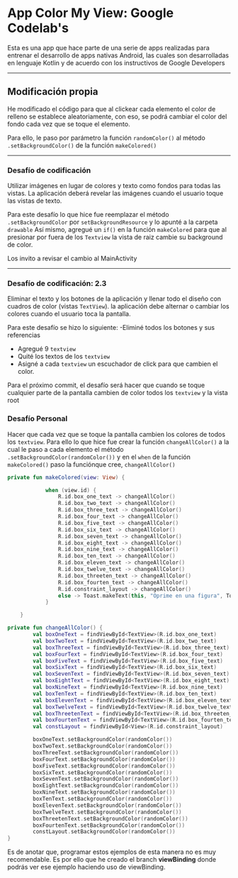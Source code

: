 # App Color My View: Google Codelab's

Esta es una app que hace parte de una serie de apps realizadas para entrenar el desarrollo de apps nativas Android, las cuales son desarrolladas en lenguaje Kotlin y de acuerdo con los instructivos de Google Developers
___
## Modificación propia

He modificado el código para que al clickear cada elemento el color de relleno se establece aleatoriamente, con eso, se podrá cambiar el color del fondo cada vez que se toque el elemento.

Para ello, le paso por parámetro la función `randomColor()` al método `.setBackgroundColor()` de la función `makeColored()`  
___

### Desafío de codificación

Utilizar imágenes en lugar de colores y texto como fondos para todas las vistas. La aplicación deberá revelar las imágenes cuando el usuario toque las vistas de texto.

Para este desafío lo que hice fue reemplazar el método `.setBackgroundColor` por `setBackgroundResource` y lo apunté a la carpeta `drawable`
Así mismo, agregué un `if()` en la función `makeColored` para que al presionar por fuera de los `Textview` la vista de raiz cambie su background de color.

Los invito a revisar el cambio al MainActivity
___

### Desafío de codificación: 2.3

Eliminar el texto y los botones de la aplicación y llenar todo el diseño con cuadros de color (vistas `TextView`). la aplicación debe alternar o cambiar los colores cuando el usuario toca la pantalla.

Para este desafío se hizo lo siguiente:
-Eliminé todos los botones y sus referencias
- Agregué 9 `textview`
- Quité los textos de los `textview`
- Asigné a cada `textview` un escuchador de click para que cambien el color.

Para el próximo commit, el desafío será hacer que cuando se toque cualquier parte de la pantalla cambien de color todos los `textview` y la vista root

### Desafío Personal

Hacer que cada vez que se toque la pantalla cambien los colores de todos los `textview`. Para ello lo que hice fue crear la función `changeAllColor()` a la cual le paso a cada elemento el método `.setBackgroundColor(randomColor())` y en el `when` de la función `makeColored()` paso la funciónque cree, `changeAllColor()`
                                                                                         
~~~ kotlin
private fun makeColored(view: View) {

            when (view.id) {
                R.id.box_one_text -> changeAllColor()
                R.id.box_two_text -> changeAllColor()
                R.id.box_three_text -> changeAllColor()
                R.id.box_four_text -> changeAllColor()
                R.id.box_five_text -> changeAllColor()
                R.id.box_six_text -> changeAllColor()
                R.id.box_seven_text -> changeAllColor()
                R.id.box_eight_text -> changeAllColor()
                R.id.box_nine_text -> changeAllColor()
                R.id.box_ten_text -> changeAllColor()
                R.id.box_eleven_text -> changeAllColor()
                R.id.box_twelve_text -> changeAllColor()
                R.id.box_threeten_text -> changeAllColor()
                R.id.box_fourten_text -> changeAllColor()
                R.id.constraint_layout -> changeAllColor()
                else -> Toast.makeText(this, "Oprime en una figura", Toast.LENGTH_SHORT).show()
            }

    }

private fun changeAllColor() {
        val boxOneText = findViewById<TextView>(R.id.box_one_text)
        val boxTwoText = findViewById<TextView>(R.id.box_two_text)
        val boxThreeText = findViewById<TextView>(R.id.box_three_text)
        val boxFourText = findViewById<TextView>(R.id.box_four_text)
        val boxFiveText = findViewById<TextView>(R.id.box_five_text)
        val boxSixText = findViewById<TextView>(R.id.box_six_text)
        val boxSevenText = findViewById<TextView>(R.id.box_seven_text)
        val boxEightText = findViewById<TextView>(R.id.box_eight_text)
        val boxNineText = findViewById<TextView>(R.id.box_nine_text)
        val boxTenText = findViewById<TextView>(R.id.box_ten_text)
        val boxElevenText = findViewById<TextView>(R.id.box_eleven_text)
        val boxTwelveText = findViewById<TextView>(R.id.box_twelve_text)
        val boxThreetenText = findViewById<TextView>(R.id.box_threeten_text)
        val boxFourtenText = findViewById<TextView>(R.id.box_fourten_text)
        val constLayout = findViewById<View>(R.id.constraint_layout)

        boxOneText.setBackgroundColor(randomColor())
        boxTwoText.setBackgroundColor(randomColor())
        boxThreeText.setBackgroundColor(randomColor())
        boxFourText.setBackgroundColor(randomColor())
        boxFiveText.setBackgroundColor(randomColor())
        boxSixText.setBackgroundColor(randomColor())
        boxSevenText.setBackgroundColor(randomColor())
        boxEightText.setBackgroundColor(randomColor())
        boxNineText.setBackgroundColor(randomColor())
        boxTenText.setBackgroundColor(randomColor())
        boxElevenText.setBackgroundColor(randomColor())
        boxTwelveText.setBackgroundColor(randomColor())
        boxThreetenText.setBackgroundColor(randomColor())
        boxFourtenText.setBackgroundColor(randomColor())
        constLayout.setBackgroundColor(randomColor())
}
~~~
Es de anotar que, programar estos ejemplos de esta manera no es muy recomendable. Es por ello que he creado el branch **viewBinding** donde podrás ver ese ejemplo haciendo uso de viewBinding.